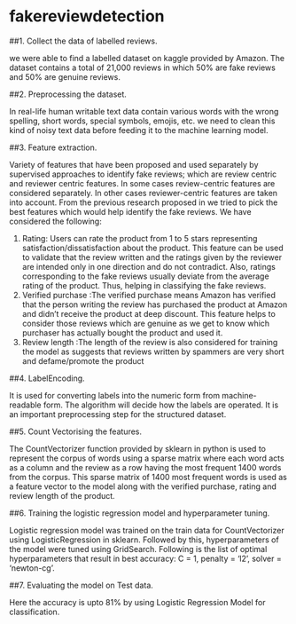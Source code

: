 # fakereviewdetection

##1. Collect the data of labelled reviews.

we were able to find a labelled dataset on 
kaggle provided by Amazon. The dataset contains a total of 21,000 reviews in which 
50% are fake reviews and 50% are genuine reviews.

##2. Preprocessing the dataset.
 
In real-life human writable text data 
contain various words with the wrong spelling, short words, special symbols, emojis, 
etc. we need to clean this kind of noisy text data before feeding it to the machine 
learning model.

##3. Feature extraction.

Variety of features that have been proposed and used separately by supervised 
approaches to identify fake reviews; which are review centric and reviewer centric 
features. In some cases review-centric features are considered separately. In other cases 
reviewer-centric features are taken into account. From the previous research proposed 
in we tried to pick the best features which would help identify the fake reviews. We 
have considered the following:

1. Rating: Users can rate the product from 1 to 5 stars representing
satisfaction/dissatisfaction about the product. This feature can be used to validate that 
the review written and the ratings given by the reviewer are intended only in one 
direction and do not contradict. Also, ratings corresponding to the fake reviews usually 
deviate from the average rating of the product. Thus, helping in classifying the fake 
reviews.
2. Verified purchase :The verified purchase means Amazon has verified that the 
person writing the review has purchased the product at Amazon and didn’t receive the 
product at deep discount. This feature helps to consider those reviews which are 
genuine as we get to know which purchaser has actually bought the product and used 
it.
3. Review length :The length of the review is also considered for training the model 
as suggests that reviews written by spammers are very short and defame/promote the 
product

##4. LabelEncoding.

It is used for converting labels into the numeric form from machine-readable form.
The algorithm will decide how the labels are operated. It is an important preprocessing 
step for the structured dataset.

##5. Count Vectorising the features.

The CountVectorizer function provided by sklearn in python is used to represent the 
corpus of words using a sparse matrix where each word acts as a column and the review 
as a row having the most frequent 1400 words from the corpus. This sparse matrix of 
1400 most frequent words is used as a feature vector to the model along with the verified 
purchase, rating and review length of the product.

##6. Training the logistic regression model and hyperparameter tuning.

Logistic regression model was trained on the train data for CountVectorizer using 
LogisticRegression in sklearn. Followed by this, hyperparameters of the model were 
tuned using GridSearch. Following is the list of optimal hyperparameters that result in 
best accuracy: C = 1, penalty = ‘l2’, solver = ‘newton-cg’.


##7. Evaluating the model on Test data.

Here the accuracy is upto 81% by using Logistic Regression Model for classification.

